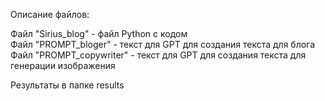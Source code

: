 Описание файлов:

Файл "Sirius_blog" - файл Python с кодом <br />
Файл "PROMPT_bloger" - текст для GPT для создания текста для блога <br />
Файл "PROMPT_copywriter" - текст для GPT для создания текста для генерации изображения

Результаты в папке results
